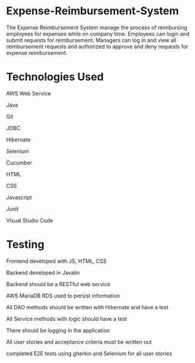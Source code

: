 # Expense-Reimbursement-System

The Expense Reimbursement System manage the process of reimbursing employees for expenses while on company time. Employees  can login and submit requests for reimbursement. Managers can log in and view all reimbursement requests and authorized to approve and deny requests for expense reimbursement.

# Technologies Used

AWS Web Service

Java

Git

JDBC

Hibernate

Selenium

Cucumber

HTML 

CSS

Javascript

Junit

Visual Studio Code



# Testing 

Frontend developed with JS, HTML, CSS

Backend developed in Javalin

Backend should be a RESTful web service

AWS MariaDB RDS used to persist information

All DAO methods should be written with Hibernate and have a test

All Service methods with logic should have a test

There should be logging in the application

All user stories and acceptance criteria must be written out

completed E2E tests using gherkin and Selenium for all user stories

